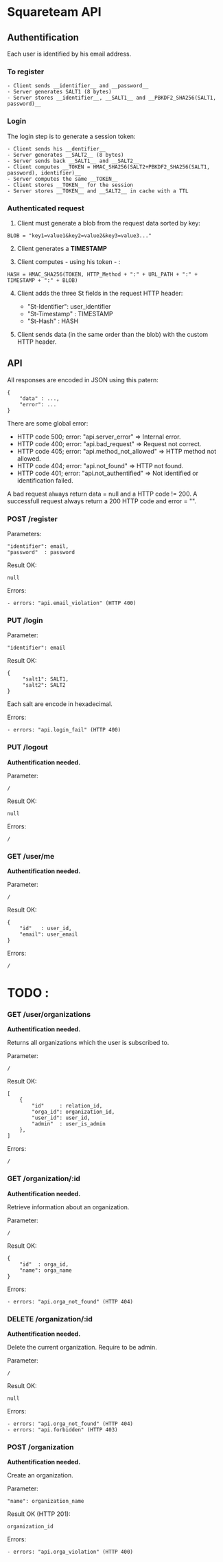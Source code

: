 # Squareteam API

## Authentification


Each user is identified by his email address.

### To register

    - Client sends __identifier__ and __password__
    - Server generates SALT1 (8 bytes)
    - Server stores __identifier__, __SALT1__ and __PBKDF2_SHA256(SALT1, password)__

### Login

The login step is to generate a session token:

    - Client sends his __dentifier__
    - Server generates __SALT2__ (8 bytes)
    - Server sends back __SALT1__ and __SALT2__
    - Client computes __TOKEN = HMAC_SHA256(SALT2+PBKDF2_SHA256(SALT1, password), identifier)__
    - Server computes the same __TOKEN__
    - Client stores __TOKEN__ for the session
    - Server stores __TOKEN__ and __SALT2__ in cache with a TTL

### Authenticated request

1. Client must generate a blob from the request data sorted by key:
```
BLOB = "key1=value1&key2=value2&key3=value3..."
```

2. Client generates a __TIMESTAMP__

3. Client computes - using his token - :
```
HASH = HMAC_SHA256(TOKEN, HTTP_Method + ":" + URL_PATH + ":" + TIMESTAMP + ":" + BLOB)
```

4. Client adds the three St fields in the request HTTP header:
    - "St-Identifier": user_identifier
    - "St-Timestamp" : TIMESTAMP
    - "St-Hash"      : HASH

5. Client sends data (in the same order than the blob) with the custom HTTP header.

## API

All responses are encoded in JSON using this patern:

    {
        "data" : ...,
        "error": ...
    }


There are some global error:

- HTTP code 500; error: "api.server_error" => Internal error.
- HTTP code 400; error: "api.bad_request" => Request not correct.
- HTTP code 405; error: "api.method_not_allowed" => HTTP method not allowed.
- HTTP code 404; error: "api.not_found" => HTTP not found.
- HTTP code 401; error: "api.not_authentified" => Not identified or identification failed.


A bad request always return data = null and a HTTP code != 200.
A successfull request always return a 200 HTTP code and error = "".


### POST /register

Parameters:

    "identifier": email,
    "password"  : password

Result OK:

    null

Errors:

    - errors: "api.email_violation" (HTTP 400)

### PUT /login

Parameter:

    "identifier": email

Result OK:

    {
         "salt1": SALT1,
         "salt2": SALT2
    }

Each salt are encode in hexadecimal.


Errors:

    - errors: "api.login_fail" (HTTP 400)

### PUT /logout

**Authentification needed.**

Parameter:

    /

Result OK:

    null

Errors:

    /

### GET /user/me

**Authentification needed.**

Parameter:

    /

Result OK:

    {
        "id"   : user_id,
        "email": user_email
    }

Errors:

    /

# TODO :

### GET /user/organizations

**Authentification needed.**

Returns all organizations which the user is subscribed to.

Parameter:

    /

Result OK:

    [
        {
            "id"     : relation_id,
            "orga_id": organization_id,
            "user_id": user_id,
            "admin"  : user_is_admin
        },
    ]

Errors:

    /

### GET /organization/:id

**Authentification needed.**

Retrieve information about an organization.

Parameter:

    /

Result OK:

    {
        "id"  : orga_id,
        "name": orga_name
    }

Errors:

    - errors: "api.orga_not_found" (HTTP 404)

### DELETE /organization/:id

**Authentification needed.**

Delete the current organization. Require to be admin.

Parameter:

    /

Result OK:

    null

Errors:

    - errors: "api.orga_not_found" (HTTP 404)
    - errors: "api.forbidden" (HTTP 403)

### POST /organization

**Authentification needed.**

Create an organization.

Parameter:

    "name": organization_name

Result OK (HTTP 201):

    organization_id

Errors:

    - errors: "api.orga_violation" (HTTP 400)


